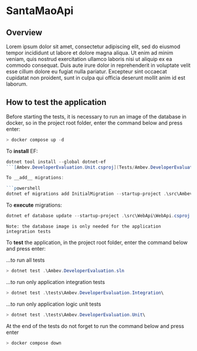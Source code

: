 # SantaMaoApi

## Overview

Lorem ipsum dolor sit amet, consectetur adipiscing elit, sed do eiusmod tempor incididunt ut labore et dolore magna
aliqua. Ut enim ad minim veniam, quis nostrud exercitation ullamco laboris nisi ut aliquip ex ea commodo consequat. Duis
aute irure dolor in reprehenderit in voluptate velit esse cillum dolore eu fugiat nulla pariatur. Excepteur sint
occaecat cupidatat non proident, sunt in culpa qui officia deserunt mollit anim id est laborum.

## How to test the application

Before starting the tests, it is necessary to run an image of the database in docker, so in the project root folder,
enter the command below and press enter:

```powershell
> docker compose up -d
```

To __install__ EF:

```powershell
dotnet tool install --global dotnet-ef
```[Ambev.DeveloperEvaluation.Unit.csproj](Tests/Ambev.DeveloperEvaluation.Unit/Ambev.DeveloperEvaluation.Unit.csproj)

To __add__ migrations:

```powershell
dotnet ef migrations add InitialMigration --startup-project .\src\Ambev.DeveloperEvaluation.WebApi\Ambev.DeveloperEvaluation.WebApi.csproj --project .\src\Ambev.DeveloperEvaluation.Infrastructure\Ambev.DeveloperEvaluation.Infrastructure.csproj --output-dir EF/Migrations --verbose
```

To __execute__ migrations:

```powershell
dotnet ef database update --startup-project .\src\WebApi\WebApi.csproj --project .\src\Infrastructure\Infrastructure.csproj
```

```information
Note: the database image is only needed for the application integration tests
```

To __test__ the application, in the project root folder, enter the command below and press enter:

...to run all tests

```powershell
> dotnet test .\Ambev.DeveloperEvaluation.sln
```

...to run only application integration tests

```powershell
> dotnet test .\tests\Ambev.DeveloperEvaluation.Integration\
```

...to run only application logic unit tests

```powershell
> dotnet test .\tests\Ambev.DeveloperEvaluation.Unit\
```

At the end of the tests do not forget to run the command below and press enter

```powershell
> docker compose down
```

